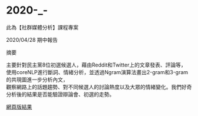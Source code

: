 # 2020-_-
此為【社群媒體分析】課程專案

2020/04/28 期中報告

摘要

主要針對民主黨8位初選候選人，藉由Reddit和Twitter上的文章發表、評論等， </br>
使用coreNLP進行斷詞、情緒分析，並透過Ngram演算法畫出2-gram和3-gram的共現圖進一步分析內文， </br>
觀察網路上的話題趨勢、對不同候選人的討論熱度以及大眾的情緒變化。我們好奇分析後的結果是否能驗證辯論會、初選的走勢。

[網頁版結果](https://rpubs.com/RitaTang/usa_election)
